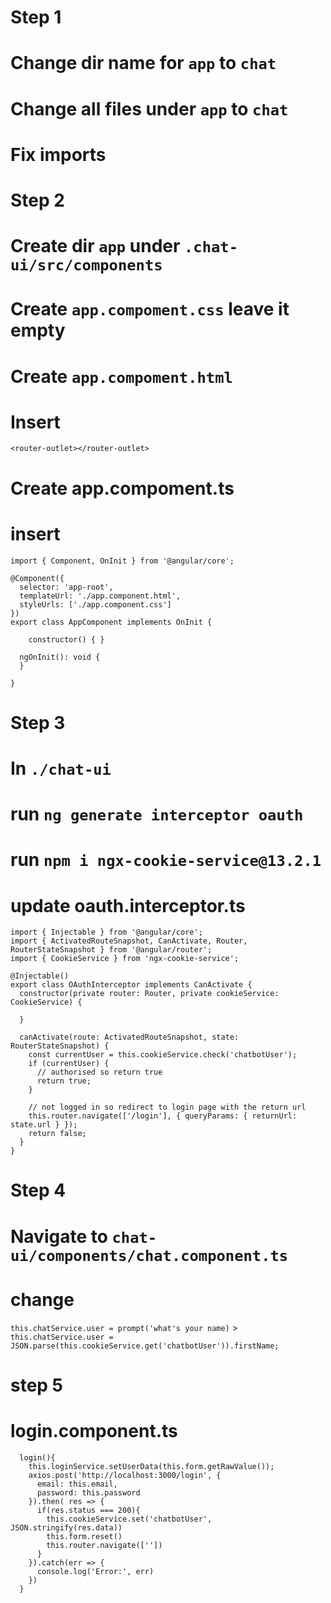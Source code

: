 # Step 1
# Change dir name for `app` to `chat`
# Change all files under `app` to `chat`
# Fix imports

# Step 2
# Create dir `app` under `.chat-ui/src/components`
# Create `app.compoment.css` leave it empty

# Create `app.compoment.html`
# Insert 
```
<router-outlet></router-outlet>
```

# Create app.compoment.ts
# insert
```
import { Component, OnInit } from '@angular/core';

@Component({
  selector: 'app-root',
  templateUrl: './app.component.html',
  styleUrls: ['./app.component.css']
})
export class AppComponent implements OnInit {

    constructor() { }

  ngOnInit(): void {
  }

}
```
# Step 3
# In `./chat-ui`
# run `ng generate interceptor oauth`
# run `npm i ngx-cookie-service@13.2.1`
# update oauth.interceptor.ts

```
import { Injectable } from '@angular/core';
import { ActivatedRouteSnapshot, CanActivate, Router, RouterStateSnapshot } from '@angular/router';
import { CookieService } from 'ngx-cookie-service';

@Injectable()
export class OAuthInterceptor implements CanActivate {
  constructor(private router: Router, private cookieService: CookieService) {

  }

  canActivate(route: ActivatedRouteSnapshot, state: RouterStateSnapshot) {
    const currentUser = this.cookieService.check('chatbotUser');
    if (currentUser) {
      // authorised so return true
      return true;
    }

    // not logged in so redirect to login page with the return url
    this.router.navigate(['/login'], { queryParams: { returnUrl: state.url } });
    return false;
  }
}
```

# Step 4
# Navigate to `chat-ui/components/chat.component.ts`
# change
`this.chatService.user = prompt('what's your name)` > `this.chatService.user = JSON.parse(this.cookieService.get('chatbotUser')).firstName;`

# step 5
# login.component.ts
```
  login(){
    this.loginService.setUserData(this.form.getRawValue());
    axios.post('http://localhost:3000/login', {
      email: this.email,
      password: this.password
    }).then( res => {
      if(res.status === 200){
        this.cookieService.set('chatbotUser', JSON.stringify(res.data))
        this.form.reset()
        this.router.navigate([''])
      }
    }).catch(err => {
      console.log('Error:', err)
    })
  }
  ```

